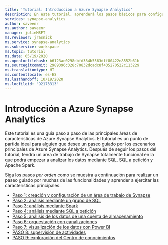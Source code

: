 ```yaml
---
title: 'Tutorial: Introducción a Azure Synapse Analytics'
description: En este tutorial, aprenderá los pasos básicos para configurar y usar Azure Synapse Analytics.
services: synapse-analytics
author: saveenr
ms.author: saveenr
manager: julieMSFT
ms.reviewer: jrasnick
ms.service: synapse-analytics
ms.subservice: workspace
ms.topic: tutorial
ms.date: 05/19/2020
ms.openlocfilehash: b6123ae0298dbfd334b5563dff80422e8552b61b
ms.sourcegitcommit: 2989396c328c70832dcadc8f435270522c113229
ms.translationtype: HT
ms.contentlocale: es-ES
ms.lasthandoff: 10/19/2020
ms.locfileid: "92173313"
---
```

# <a name="get-started-with-azure-synapse-analytics"></a>Introducción a Azure Synapse Analytics

Este tutorial es una guía paso a paso de las principales áreas de características de Azure Synapse Analytics. El tutorial es un punto de partida ideal para alguien que desee un paseo guiado por los escenarios principales de Azure Synapse Analytics. Después de seguir los pasos del tutorial, tendrá un área de trabajo de Synapse totalmente funcional en la que podrá empezar a analizar los datos mediante SQL, SQL a petición y Apache Spark.







Siga los pasos *por orden* como se muestra a continuación para realizar un paseo guiado por muchas de las funcionalidades y aprender a ejercitar las características principales.

* [Paso 1: creación y configuración de un área de trabajo de Synapse](get-started-create-workspace.md)
* [Paso 2: análisis mediante un grupo de SQL](get-started-analyze-sql-pool.md)
* [Paso 3: análisis mediante Spark](get-started-analyze-spark.md)
* [Paso 4: análisis mediante SQL a petición](get-started-analyze-sql-on-demand.md)
* [Paso 5: análisis de los datos de una cuenta de almacenamiento](get-started-analyze-storage.md)
* [Paso 6: orquestación con canalizaciones](get-started-pipelines.md)
* [Paso 7: visualización de los datos con Power BI](get-started-visualize-power-bi.md)
* [PASO 8: supervisión de actividades](get-started-monitor.md)
* [PASO 9: exploración del Centro de conocimientos](get-started-knowledge-center.md)
